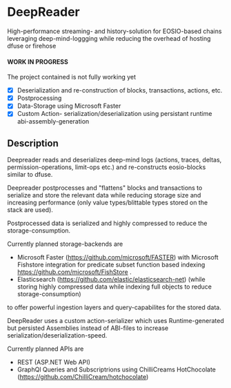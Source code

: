 # DeepReader
High-performance streaming- and history-solution for EOSIO-based chains leveraging deep-mind-loggging while reducing the overhead of hosting dfuse or firehose

#### WORK IN PROGRESS
The project contained is not fully working yet
 - [x] Deserialization and re-construction of blocks, transactions, actions, etc.
 - [x] Postprocessing
 - [x] Data-Storage using Microsoft Faster
 - [x] Custom Action- serialization/deserialization using persistant runtime abi-assembly-generation

## Description
Deepreader reads and deserializes deep-mind logs (actions, traces, deltas, permission-operations, limit-ops etc.) and re-constructs eosio-blocks similar to dfuse.

Deepreader postprocesses and "flattens" blocks and transactions to serialize and store the relevant data while reducing storage size and increasing performance (only value types/blittable types stored on the stack are used). 

Postprocessed data is serialized and highly compressed to reduce the storage-consumption.

Currently planned storage-backends are 

 - Microsoft Faster (https://github.com/microsoft/FASTER) with Microsoft Fishstore integration for predicate subset function based indexing https://github.com/microsoft/FishStore . 
 - Elasticsearch (https://github.com/elastic/elasticsearch-net) (while storing highly compressed data while indexing full objects to reduce storage-consumption)

to offer powerful ingestion layers and query-capabilites for the stored data.

DeepReader uses a custom action-serializer which uses Runtime-generated but persisted Assemblies instead of ABI-files to increase serialization/deserialization-speed.

Currently planned APIs are

 - REST (ASP.NET Web API)
 - GraphQl Queries and Subscriptrions using ChilliCreams HotChocolate (https://github.com/ChilliCream/hotchocolate) 
